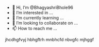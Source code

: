 - 👋 Hi, I’m @BhagyashriBhole96
- 👀 I’m interested in ...
- 🌱 I’m currently learning ...
- 💞️ I’m looking to collaborate on ...
- 📫 How to reach me ...

<!---
BhagyashriBhole96/BhagyashriBhole96 is a ✨ special ✨ repository because its `README.md` (this file) appears on your GitHub profile.
You can click the Preview link to take a look at your changes.
--->
jhcdhgfvyj
hbhgftrh
mnbhcfd
nbvgfc
mjhggf
